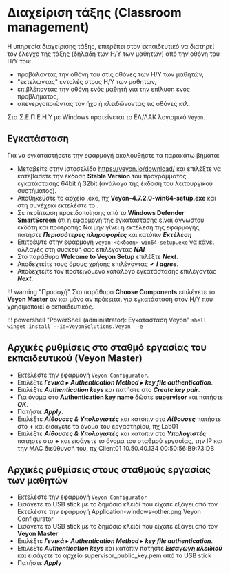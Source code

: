 # Διαχείριση τάξης (Classroom management)

Η υπηρεσία διαχείρισης τάξης, επιτρέπει στον εκπαιδευτικό να διατηρεί τον έλεγχο της τάξης (δηλαδή των Η/Υ των μαθητών) από την οθόνη του Η/Υ του:

* προβάλοντας την οθόνη του στις οθόνες των Η/Υ των μαθητών,
* "εκτελώντας" εντολές στους Η/Υ των μαθητών,
* επιβλέποντας την οθόνη ενός μαθητή για την επίλυση ενός προβλήματος,
* απενεργοποιώντας τον ήχο ή κλειδώνοντας τις οθόνες κτλ.

Στα Σ.Ε.Π.Ε.Η.Υ με Windows προτείνεται το ΕΛ/ΛΑΚ λογισμικό `Veyon`.

## Εγκατάσταση

Για να εγκαταστήσετε την εφαρμογή ακολουθήστε τα παρακάτω βήματα:

* Μεταβείτε στην ιστοσελίδα <https://veyon.io/download/> και επιλέξτε να κατεβάσετε την έκδοση **Stable Version** του προγράμματος εγκατάστασης 64bit ή 32bit (ανάλογα της έκδοση του λειτουργικού συστήματος).
* Αποθηκεύστε το αρχείο .exe, πχ **Veyon-4.7.2.0-win64-setup.exe** και στη συνέχεια εκτελέστε το .
* Σε περίπτωση προειδοποίησης από το **Windows Defender SmartScreen** ότι η εφαρμογή της εγκατάστασης είναι άγνωστου εκδότη και προτροπής Να μην γίνει η εκτέλεση της εφαρμογής, πατήστε ***Περισσότερες πληροφορίες*** και κατόπιν ***Εκτέλεση***
* Επιτρέψτε στην εφαρμογή `veyon-<έκδοση>-win64-setup.exe` να κάνει αλλαγές στη συσκευή σας επιλέγοντας ***ΝΑΙ***
* Στο παράθυρο **Welcome to Veyon Setup** επιλέξτε ***Next***.
* Αποδεχτείτε τους όρους χρήσης επιλέγοντας ✔ ***I agree***.
* Αποδεχτείτε τον προτεινόμενο κατάλογο εγκατάστασης επιλέγοντας ***Next***.

!!! warning "Προσοχή"
    Στο παράθυρο **Choose Components** επιλέγετε το **Veyon Master** αν και μόνο αν πρόκειται για εγκατάσταση στον Η/Υ που χρησιμοποιεί ο εκπαιδευτικός.

!!! powershell "PowerShell (administrator): Εγκατάσταση Veyon"
    ```shell
    winget install --id=VeyonSolutions.Veyon  -e
    ```

## Αρχικές ρυθμίσεις στο σταθμό εργασίας του εκπαιδευτικού (Veyon Master)

* Εκτελέστε την εφαρμογή `Veyon Configurator`.
* Επιλέξτε ***Γενικά*** ▸ ***Authentication Method*** ▸ ***key file authentication***.
* Επιλέξτε ***Authentication keys*** και πατήστε στο ***Create key pair***.
* Για όνομα στο **Authentication key name** δώστε **supervisor** και πατήστε ***OK***.
* Πατήστε ***Apply***.
* Επιλέξτε ***Αίθουσες & Υπολογιστές*** και κατόπιν στο ***Αίθουσες*** πατήστε στο **+** και εισάγετε το όνομα του εργαστηρίου, πχ Lab01
* Επιλέξτε ***Αίθουσες & Υπολογιστές*** και κατόπιν στο ***Υπολογιστές*** πατήστε στο **+** και εισάγετε το όνομα του σταθμού εργασίας, την IP και την MAC διεύθυνσή του, πχ Client01 10.50.40.134 00:50:56:B9:73:DB

## Αρχικές ρυθμίσεις στους σταθμούς εργασίας των μαθητών

* Εκτελέστε την εφαρμογή `Veyon Configurator`
* Εισάγετε το USB stick με το δημόσιο κλειδί που είχατε εξάγει από τον Εκτελέστε την εφαρμογή Application-windows-other.png Veyon Configurator
* Εισάγετε το USB stick με το δημόσιο κλειδί που είχατε εξάγει από τον **Veyon Master**
* Επιλέξτε ***Γενικά*** ▸ ***Authentication Method*** ▸ ***key file authentication***.
* Επιλέξτε ***Authentication keys*** και κατόπιν πατήστε ***Εισαγωγή κλειδιού*** και εισάγετε το αρχείο supervisor_public_key.pem από το USB stick
* Πατήστε ***Apply***
